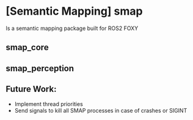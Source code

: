 # [Semantic Mapping] smap

Is a semantic mapping package built for ROS2 FOXY

## smap_core

## smap_perception

## Future Work:
 - Implement thread priorities
 - Send signals to kill all SMAP processes in case of crashes or SIGINT

<!-- The folder `src/classification_wrapper` contains the classification modules.

The `src/classification_wrapper.py` is a super class that wraps the classifier in a ROS2 Node.

The folder `src/classification_wrapper/classifiers` contains the classifiers.

`src/classification_node.py` is responsible to launch each classifier node. -->
